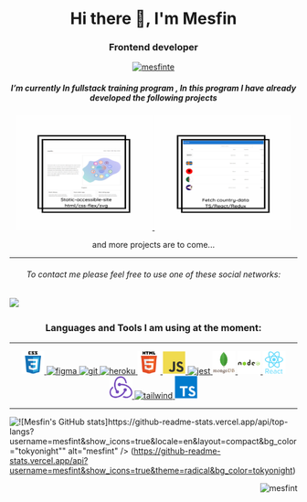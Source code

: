 


<h1 align="center">Hi there 👋, I'm Mesfin</h1>
<h3 align="center"> Frontend developer</h3>

<p align="center"> <a href="https://twitter.com/mesfinte" target="blank"><img src="https://img.shields.io/twitter/follow/mesfinte?logo=twitter&style=for-the-badge" alt="mesfinte" /></a> </p>

<h5 align="center">I’m currently In fullstack training program , In this program I have already developed the following projects  </h5>
<p align="center">
 <a href="https://sass-accessibility-site.netlify.app/">
    <img src="https://github.com/mesfint/mesfint/blob/master/acssebility-static-site-edited2.png" alt="Logo" width="240" height="200">
  </a>



  <a href="https://react-redux-typescript-project.netlify.app/">
    <img src="https://github.com/mesfint/mesfint/blob/master/country-data-edited.png" alt="Logo" width="240" height="200">
  </a>
  
  <p align="center"> and  more projects are to come... </p>
</p>
<hr />

<h6 align="center">To contact  me please feel free to use one of these social networks:</h6>
<p align="center"> 

<a href="https://linkedin.com/in/mesfin" target="blank"><img src="https://img.shields.io/badge/linkedin%20-%230077B5.svg?&style=for-the-badge&logo=linkedin&logoColor=white"/></a>
 
</p>

<h3 align="center">Languages and Tools I am  using at the moment:</h3>
<hr />
<p align="center"> <a href="https://www.w3schools.com/css/" target="_blank" rel="noreferrer"> <img src="https://raw.githubusercontent.com/devicons/devicon/master/icons/css3/css3-original-wordmark.svg" alt="css3" width="40" height="40"/> </a> <a href="https://www.figma.com/" target="_blank" rel="noreferrer"> <img src="https://www.vectorlogo.zone/logos/figma/figma-icon.svg" alt="figma" width="40" height="40"/> </a> <a href="https://git-scm.com/" target="_blank" rel="noreferrer"> <img src="https://www.vectorlogo.zone/logos/git-scm/git-scm-icon.svg" alt="git" width="40" height="40"/> </a> <a href="https://heroku.com" target="_blank" rel="noreferrer"> <img src="https://www.vectorlogo.zone/logos/heroku/heroku-icon.svg" alt="heroku" width="40" height="40"/> </a> <a href="https://www.w3.org/html/" target="_blank" rel="noreferrer"> <img src="https://raw.githubusercontent.com/devicons/devicon/master/icons/html5/html5-original-wordmark.svg" alt="html5" width="40" height="40"/> </a> <a href="https://developer.mozilla.org/en-US/docs/Web/JavaScript" target="_blank" rel="noreferrer"> <img src="https://raw.githubusercontent.com/devicons/devicon/master/icons/javascript/javascript-original.svg" alt="javascript" width="40" height="40"/> </a> <a href="https://jestjs.io" target="_blank" rel="noreferrer"> <img src="https://www.vectorlogo.zone/logos/jestjsio/jestjsio-icon.svg" alt="jest" width="40" height="40"/> </a> <a href="https://www.mongodb.com/" target="_blank" rel="noreferrer"> <img src="https://raw.githubusercontent.com/devicons/devicon/master/icons/mongodb/mongodb-original-wordmark.svg" alt="mongodb" width="40" height="40"/> </a> <a href="https://nodejs.org" target="_blank" rel="noreferrer"> <img src="https://raw.githubusercontent.com/devicons/devicon/master/icons/nodejs/nodejs-original-wordmark.svg" alt="nodejs" width="40" height="40"/> </a> <a href="https://reactjs.org/" target="_blank" rel="noreferrer"> <img src="https://raw.githubusercontent.com/devicons/devicon/master/icons/react/react-original-wordmark.svg" alt="react" width="40" height="40"/> </a> <a href="https://redux.js.org" target="_blank" rel="noreferrer"> <img src="https://raw.githubusercontent.com/devicons/devicon/master/icons/redux/redux-original.svg" alt="redux" width="40" height="40"/> </a>  <a href="https://tailwindcss.com/" target="_blank" rel="noreferrer"> <img src="https://www.vectorlogo.zone/logos/tailwindcss/tailwindcss-icon.svg" alt="tailwind" width="40" height="40"/> </a> <a href="https://www.typescriptlang.org/" target="_blank" rel="noreferrer"> <img src="https://raw.githubusercontent.com/devicons/devicon/master/icons/typescript/typescript-original.svg" alt="typescript" width="40" height="40"/> </a> </p>
   <hr />

<p>![Mesfin's GitHub stats]<img align="left" src="https://github-readme-stats.vercel.app/api?username=mesfint&show_icons=true&theme=radical&bg_color=tokyonight />
</p>

p>![Mesfin's GitHub stats]<img align="left" src="https://github-readme-stats.vercel.app/api/top-langs?username=mesfint&show_icons=true&locale=en&layout=compact&bg_color="tokyonight"" alt="mesfint" />
(https://github-readme-stats.vercel.app/api?username=mesfint&show_icons=true&theme=radical&bg_color=tokyonight)

</p>

<p>&nbsp;<img align="right" src="https://github-readme-stats.vercel.app/api?username=mesfint&show_icons=true&locale=en" alt="mesfint" /></p>
